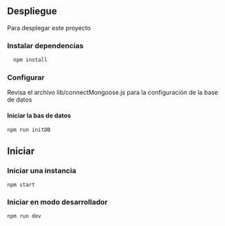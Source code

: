 
## Despliegue

Para desplegar este proyecto


### Instalar dependencias

```bash
  npm install
```

### Configurar

Revisa el archivo lib/connectMongoose.js para la configuración de la base de datos

#### Iniciar la bas de datos

```
npm run initDB
```

## Iniciar

### Iniciar una instancia

```
npm start
```

### Iniciar en modo desarrollador

```
npm run dev
```